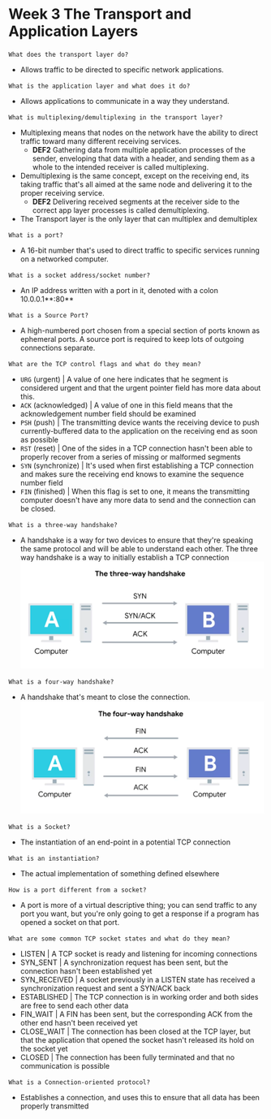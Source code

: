 # Week 3 The Transport and Application Layers

`What does the transport layer do?`
* Allows traffic to be directed to specific network applications.

`What is the application layer and what does it do?`
* Allows applications to communicate in a way they understand.

`What is multiplexing/demultiplexing in the transport layer?`
* Multiplexing means that nodes on the network have the ability to
  direct traffic toward many different receiving services.
  * **DEF2** Gathering data from multiple application processes of the sender, enveloping that data with a header, and sending them as a whole to the intended receiver is called multiplexing.
* Demultiplexing is the same concept, except on the receiving end, its
  taking traffic that's all aimed at the same node and delivering it to
  the proper receiving service.
  * **DEF2** Delivering received segments at the receiver side to the correct app layer processes is called demultiplexing.
* The Transport layer is the only layer that can multiplex and
  demultiplex

`What is a port?`
* A 16-bit number that's used to direct traffic to specific services
  running on a networked computer.

`What is a socket address/socket number?`
* An IP address written with a port in it, denoted with a colon
  10.0.0.1**:80**

`What is a Source Port?`
* A high-numbered port chosen from a special section of ports known as
  ephemeral ports. A source port is required to keep lots of outgoing
  connections separate.

`What are the TCP control flags and what do they mean?`
* `URG` (urgent) | A value of one here indicates that he segment is
  considered urgent and that the urgent pointer field has more data
  about this.
* `ACK` (acknowledged) | A value of one in this field means that the
  acknowledgement number field should be examined
* `PSH` (push) | The transmitting device wants the receiving device to
  push currently-buffered data to the application on the receiving end
  as soon as possible
* `RST` (reset) | One of the sides in a TCP connection hasn't been able to
  properly recover from a series of missing or malformed segments
* `SYN` (synchronize) | It's used when first establishing a TCP connection
  and makes sure the receiving end knows to examine the sequence number
  field
* `FIN` (finished) | When this flag is set to one, it means the
  transmitting computer doesn't have any more data to send and the
  connection can be closed.

`What is a three-way handshake?`
* A handshake is a way for two devices to ensure that they're speaking the same
  protocol and will be able to understand each other. The three way
  handshake is a way to initially establish a TCP connection
![Three Way Handshake](../img/threeWayHandshake.png)

`What is a four-way handshake?`
* A handshake that's meant to close the connection.
![Four Way Handhake](../img/fourWayHandshake.png)

`What is a Socket?`
* The instantiation of an end-point in a potential TCP connection

`What is an instantiation?`
* The actual implementation of something defined elsewhere

`How is a port different from a socket?`
* A port is more of a virtual descriptive thing; you can send traffic to
  any port you want, but you're only going to get a response if a
  program has opened a socket on that port. 

`What are some common TCP socket states and what do they mean?`
* LISTEN | A TCP socket is ready and listening for incoming connections
* SYN_SENT | A synchronization request has been sent, but the connection
  hasn't been established yet
* SYN_RECEIVED | A socket previously in a LISTEN state has received a
  synchronization request and sent a SYN/ACK back
* ESTABLISHED | The TCP connection is in working order and both sides
  are free to send each other data
* FIN_WAIT | A FIN has been sent, but the corresponding ACK from the
  other end hasn't been received yet
* CLOSE_WAIT | The connection has been closed at the TCP layer, but
  that the application that opened the socket hasn't released its hold on the
  socket yet
* CLOSED | The connection has been fully terminated and that no
  communication is possible

`What is a Connection-oriented protocol?`
* Establishes a connection, and uses this to ensure that all data has
  been properly transmitted



  





